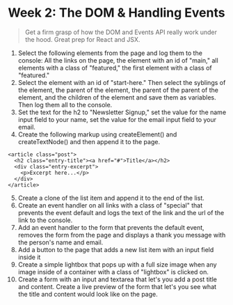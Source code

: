 # Week 2: The DOM & Handling Events

> Get a firm grasp of how the DOM and Events API really work under the hood.  Great prep for React and JSX.

1. Select the following elements from the page and log them to the console: All the links on the page, the element with an id of "main," all elements with a class of "featured," the first element with a class of "featured."
2. Select the element with an id of "start-here." Then select the syblings of the element, the parent of the element, the parent of the parent of the element, and the children of the element and save them as variables. Then log them all to the console.
3. Set the text for the h2 to "Newsletter Signup," set the value for the name input field to your name, set the value for the email input field to your email.
4. Create the following markup using createElement() and createTextNode() and then append it to the page.

```
<article class="post">
  <h2 class="entry-title"><a href="#">Title</a></h2>
  <div class="entry-excerpt">
    <p>Excerpt here...</p>
  </div>
</article>
```

5. Create a clone of the list item and append it to the end of the list.
6. Create an event handler on all links with a class of "special" that prevents the event default and logs the text of the link and the url of the link to the console.
7. Add an event handler to the form that prevents the default event, removes the form from the page and displays a thank you message with the person's name and email.
8. Add a button to the page that adds a new list item with an input field inside it
9. Create a simple lightbox that pops up with a full size image when any image inside of a container with a class of "lightbox" is clicked on.
10. Create a form with an input and textarea that let's you add a post title and content. Create a live preview of the form that let's you see what the title and content would look like on the page.